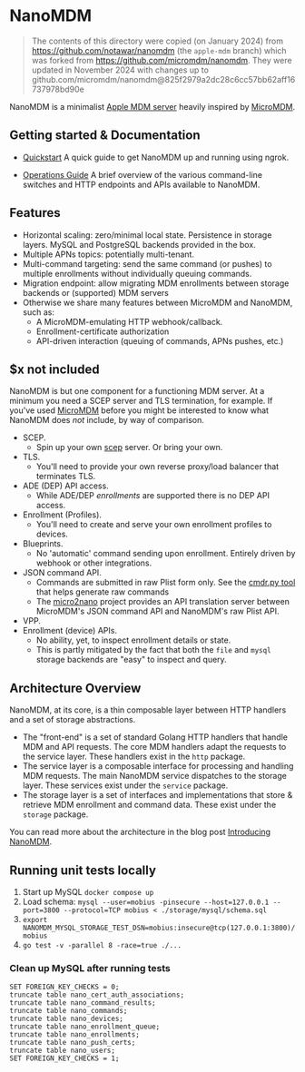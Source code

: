 # NanoMDM

> The contents of this directory were copied (on January 2024) from <https://github.com/notawar/nanomdm> (the `apple-mdm` branch) which was forked from <https://github.com/micromdm/nanomdm>.
> They were updated in November 2024 with changes up to github.com/micromdm/nanomdm@825f2979a2dc28c6cc57bb62aff16737978bd90e

NanoMDM is a minimalist [Apple MDM server](https://developer.apple.com/documentation/devicemanagement) heavily inspired by [MicroMDM](https://github.com/micromdm/micromdm).

## Getting started & Documentation

- [Quickstart](docs/quickstart.md)
A quick guide to get NanoMDM up and running using ngrok.

- [Operations Guide](docs/operations-guide.md)
A brief overview of the various command-line switches and HTTP endpoints and APIs available to NanoMDM.

## Features

- Horizontal scaling: zero/minimal local state. Persistence in storage layers. MySQL and PostgreSQL backends provided in the box.
- Multiple APNs topics: potentially multi-tenant.
- Multi-command targeting: send the same command (or pushes) to multiple enrollments without individually queuing commands.
- Migration endpoint: allow migrating MDM enrollments between storage backends or (supported) MDM servers
- Otherwise we share many features between MicroMDM and NanoMDM, such as:
  - A MicroMDM-emulating HTTP webhook/callback.
  - Enrollment-certificate authorization
  - API-driven interaction (queuing of commands, APNs pushes, etc.)

## $x not included

NanoMDM is but one component for a functioning MDM server. At a minimum you need a SCEP server and TLS termination, for example. If you've used [MicroMDM](https://github.com/micromdm/micromdm) before you might be interested to know what NanoMDM does *not* include, by way of comparison.

- SCEP.
  - Spin up your own [scep](https://github.com/micromdm/scep) server. Or bring your own.
- TLS.
  - You'll need to provide your own reverse proxy/load balancer that terminates TLS.
- ADE (DEP) API access.
  - While ADE/DEP *enrollments* are supported there is no DEP API access.
- Enrollment (Profiles).
  - You'll need to create and serve your own enrollment profiles to devices.
- Blueprints.
  - No 'automatic' command sending upon enrollment. Entirely driven by webhook or other integrations.
- JSON command API.
  - Commands are submitted in raw Plist form only. See the [cmdr.py tool](tools/cmdr.py) that helps generate raw commands
  - The [micro2nano](https://github.com/micromdm/micro2nano) project provides an API translation server between MicroMDM's JSON command API and NanoMDM's raw Plist API.
- VPP.
- Enrollment (device) APIs.
  - No ability, yet, to inspect enrollment details or state.
  - This is partly mitigated by the fact that both the `file` and `mysql` storage backends are "easy" to inspect and query.

## Architecture Overview

NanoMDM, at its core, is a thin composable layer between HTTP handlers and a set of storage abstractions.

- The "front-end" is a set of standard Golang HTTP handlers that handle MDM and API requests. The core MDM handlers adapt the requests to the service layer. These handlers exist in the `http` package.
- The service layer is a composable interface for processing and handling MDM requests. The main NanoMDM service dispatches to the storage layer. These services exist under the `service` package.
- The storage layer is a set of interfaces and implementations that store & retrieve MDM enrollment and command data. These exist under the `storage` package.

You can read more about the architecture in the blog post [Introducing NanoMDM](https://micromdm.io/blog/introducing-nanomdm/).

## Running unit tests locally

1. Start up MySQL `docker compose up`
2. Load schema: `mysql --user=mobius -pinsecure --host=127.0.0.1 --port=3800 --protocol=TCP mobius < ./storage/mysql/schema.sql`
3. `export NANOMDM_MYSQL_STORAGE_TEST_DSN=mobius:insecure@tcp(127.0.0.1:3800)/mobius`
4. `go test -v -parallel 8 -race=true ./...`

### Clean up MySQL after running tests

```mysql
SET FOREIGN_KEY_CHECKS = 0;
truncate table nano_cert_auth_associations;
truncate table nano_command_results;
truncate table nano_commands;
truncate table nano_devices;
truncate table nano_enrollment_queue;
truncate table nano_enrollments;
truncate table nano_push_certs;
truncate table nano_users;
SET FOREIGN_KEY_CHECKS = 1;
```
